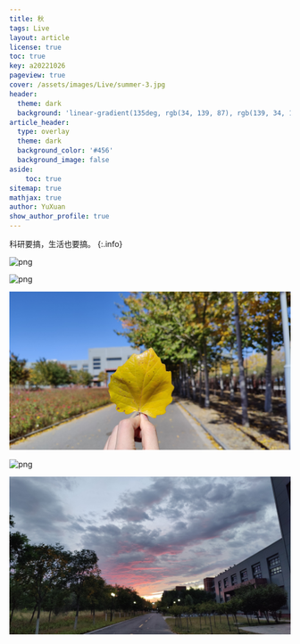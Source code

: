 ```yaml
---
title: 秋
tags: Live 
layout: article
license: true
toc: true
key: a20221026
pageview: true
cover: /assets/images/Live/summer-3.jpg
header:
  theme: dark
  background: 'linear-gradient(135deg, rgb(34, 139, 87), rgb(139, 34, 139))'
article_header:
  type: overlay
  theme: dark
  background_color: '#456'
  background_image: false
aside:
    toc: true
sitemap: true
mathjax: true
author: YuXuan
show_author_profile: true
---
```

科研要搞，生活也要搞。
{:.info}
<!--more-->

![png](/assets/images/Live/summer-2.jpg)

![png](/assets/images/Live/summer-1.jpg)

![png](/assets/images/Live/summer-3.jpg)

![png](/assets/images/Live/summer-4.jpg)

![png](/assets/images/Live/summer-5.jpg)



